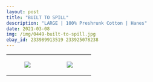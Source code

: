 ```yaml
---
layout: post
title: "BUILT TO SPILL"
description: "LARGE | 100% Preshrunk Cotton | Hanes"
date: 2021-03-08
img: /img/0449-built-to-spill.jpg
ebay_id: 233989913519 233925078238
---
```




<table style="width:100%;"><tr><td style="vertical-align:top;">
      <figure class="tmblr-full" data-orig-height="2048" data-orig-width="1365" data-orig-src="https://concertshirts.netlify.app/shirts/0449/0449-01.jpg"><img src="https://64.media.tumblr.com/38e9857929305199848abc7947fc3e0e/fa594b83152fd339-b2/s540x810/b9b6f74d1daf40b5b82598bdb3250bb723f8d8bd.jpg" data-orig-height="2048" data-orig-width="1365" data-orig-src="https://concertshirts.netlify.app/shirts/0449/0449-01.jpg"/></figure></td>
    <td style="vertical-align:top;">
      <figure class="tmblr-full" data-orig-height="2048" data-orig-width="1365" data-orig-src="https://concertshirts.netlify.app/shirts/0449/0449-02.jpg"><img src="https://64.media.tumblr.com/93bd3f0fbb9fb2e911267c17e6a62d1d/fa594b83152fd339-53/s540x810/b22d6fe98a6417bcc6acbb52cb83a7398903fd57.jpg" data-orig-height="2048" data-orig-width="1365" data-orig-src="https://concertshirts.netlify.app/shirts/0449/0449-02.jpg"/></figure></td>
  </tr></table>
